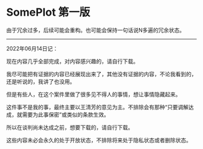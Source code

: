 # SomePlot 第一版 

由于冗余过多，后续可能会重构。也可能会保持一句话说N多遍的冗余状态。

-------------------

2022年06月14日记：

现在内容几乎全部完成，对内容感兴趣的，请自行下载。

我尽可能把有证据的内容已经展现出来了，其他没有证据的内容，不论我看到的，还是听说的，我讲了也没用。

但是有些人，在这个案件里做了很多见不得人的事情，想让事情隐藏起来。

这件事不是我的事，最终主要以王清芳的意见为主。不排除会有那种“只要调解达成，就需要为此事保密”或类似的条款生效。

所以在谈判尚未达成之前，想要下载的，请自行下载。

这些内容未必会永久的处于开放状态，不排除将来处于隐私状态或者删除状态。
